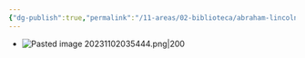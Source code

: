 ```yaml
---
{"dg-publish":true,"permalink":"/11-areas/02-biblioteca/abraham-lincoln-isaac-montero/","noteIcon":""}
---
```


- ![Pasted image 20231102035444.png|200](/img/user/10%20Entrada%20%F0%9F%9B%92/%F0%9F%92%BE%20Adjuntos/Pasted%20image%2020231102035444.png)